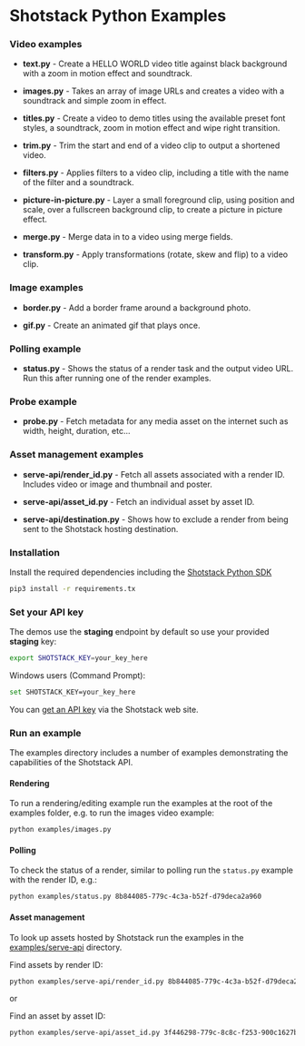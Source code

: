# Shotstack Python Examples

### Video examples

- **text.py** -
    Create a HELLO WORLD video title against black background with a zoom in motion effect and soundtrack.

- **images.py** -
    Takes an array of image URLs and creates a video with a soundtrack and simple zoom in effect.

- **titles.py** -
    Create a video to demo titles using the available preset font styles, a soundtrack, zoom in motion effect and 
    wipe right transition.

- **trim.py** -
    Trim the start and end of a video clip to output a shortened video.

- **filters.py** -
    Applies filters to a video clip, including a title with the name of the filter and a soundtrack.

- **picture-in-picture.py** -
    Layer a small foreground clip, using position and scale, over a fullscreen background clip, to create a picture 
    in picture effect.

- **merge.py** -
    Merge data in to a video using merge fields.

- **transform.py** -
    Apply transformations (rotate, skew and flip) to a video clip.
    
### Image examples

- **border.py** -
    Add a border frame around a background photo.

- **gif.py** -
    Create an animated gif that plays once.

### Polling example

- **status.py** -
    Shows the status of a render task and the output video URL. Run this after running one of the render examples.

### Probe example

- **probe.py** -
    Fetch metadata for any media asset on the internet such as width, height, duration, etc...

### Asset management examples

- **serve-api/render_id.py** -
    Fetch all assets associated with a render ID. Includes video or image and thumbnail and poster.

- **serve-api/asset_id.py** -
    Fetch an individual asset by asset ID.

- **serve-api/destination.py** -
    Shows how to exclude a render from being sent to the Shotstack hosting destination.

### Installation

Install the required dependencies including the [Shotstack Python SDK](https://www.npmjs.com/package/shotstack-sdk)

```bash
pip3 install -r requirements.tx
```

### Set your API key

The demos use the **staging** endpoint by default so use your provided **staging** key:

```bash
export SHOTSTACK_KEY=your_key_here
```

Windows users (Command Prompt):

```bash
set SHOTSTACK_KEY=your_key_here
```

You can [get an API key](http://shotstack.io/?utm_source=github&utm_medium=demos&utm_campaign=[python_sdk) via the 
Shotstack web site.

### Run an example

The examples directory includes a number of examples demonstrating the capabilities of the 
Shotstack API.

#### Rendering

To run a rendering/editing example run the examples at the root of the examples folder, e.g. to run the images video 
example:

```bash
python examples/images.py
```

#### Polling

To check the status of a render, similar to polling run the `status.py` example with the render ID, e.g.:

```bash
python examples/status.py 8b844085-779c-4c3a-b52f-d79deca2a960
```

#### Asset management

To look up assets hosted by Shotstack run the examples in the [examples/serve-api](./examples/serve-api/) directory.

Find assets by render ID:
```bash
python examples/serve-api/render_id.py 8b844085-779c-4c3a-b52f-d79deca2a960
```

or 

Find an asset by asset ID:
```bash
python examples/serve-api/asset_id.py 3f446298-779c-8c8c-f253-900c1627b776
```

